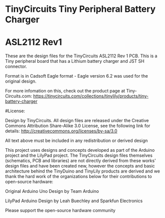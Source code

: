 # TinyCircuits Tiny Peripheral Battery Charger
# ASL2112 Rev1

These are the design files for the TinyCircuits ASL2112 Rev 1 PCB.  This is a Tiny peripheral board that has a Lithium battery charger and JST SH connector.

Format is in Cadsoft Eagle format - Eagle version 6.2 was used for the original design.

For more infomation on this, check out the product page at Tiny-Circuits.com:  https://tinycircuits.com/collections/tinylily/products/tiny-battery-charger



#License:

Design by TinyCircuits.
All design files are released under the Creative Commons Attribution Share-Alike 3.0 License, see the following link for details: http://creativecommons.org/licenses/by-sa/3.0

All text above must be included in any redistribution or derived design

This project uses designs and concepts developed as part of the Arduino project and the LilyPad project.  The TinyCircuits design files themselves (schematics, PCB and libraries) are not directly derived from these works' design files and have been created new, however the concepts and basic architecture behind the TinyDuino and TinyLily products are derived and we thank the hard work of the organizations below for their contributions to open-source hardware:
  
Original Arduino Uno Design by Team Arduino

LilyPad Arduino Design by Leah Buechley and Sparkfun Electronics

Please support the open-source hardware community 
